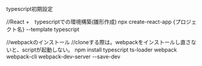 typescript初期設定

//React +　typescriptでの環境構築(雛形作成)
npx create-react-app {プロジェクト名} --template typescript

//webpackのインストール
//cloneする際は。webpackをインストールし直さないと、scriptが起動しない。
npm install typescript ts-loader webpack webpack-cli webpack-dev-server --save-dev
